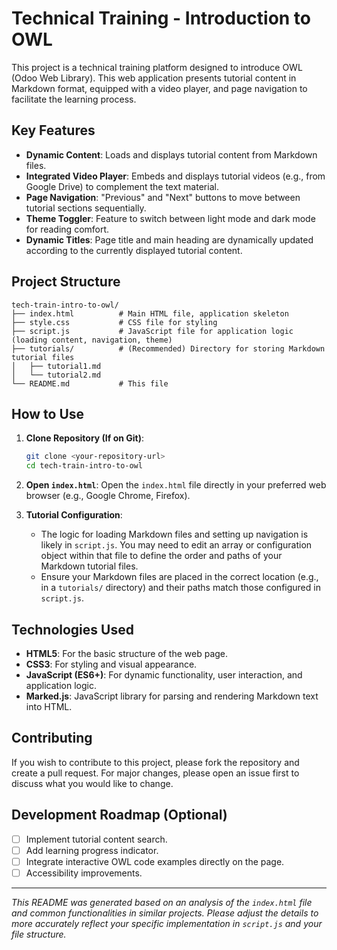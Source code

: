 # Technical Training - Introduction to OWL

This project is a technical training platform designed to introduce OWL (Odoo Web Library). This web application presents tutorial content in Markdown format, equipped with a video player, and page navigation to facilitate the learning process.

## Key Features

*   **Dynamic Content**: Loads and displays tutorial content from Markdown files.
*   **Integrated Video Player**: Embeds and displays tutorial videos (e.g., from Google Drive) to complement the text material.
*   **Page Navigation**: "Previous" and "Next" buttons to move between tutorial sections sequentially.
*   **Theme Toggler**: Feature to switch between light mode and dark mode for reading comfort.
*   **Dynamic Titles**: Page title and main heading are dynamically updated according to the currently displayed tutorial content.

## Project Structure

```
tech-train-intro-to-owl/
├── index.html          # Main HTML file, application skeleton
├── style.css           # CSS file for styling
├── script.js           # JavaScript file for application logic (loading content, navigation, theme)
├── tutorials/          # (Recommended) Directory for storing Markdown tutorial files
│   ├── tutorial1.md
│   └── tutorial2.md
└── README.md           # This file
```

## How to Use

1.  **Clone Repository (If on Git)**:
    ```bash
    git clone <your-repository-url>
    cd tech-train-intro-to-owl
    ```
2.  **Open `index.html`**:
    Open the `index.html` file directly in your preferred web browser (e.g., Google Chrome, Firefox).

3.  **Tutorial Configuration**:
    *   The logic for loading Markdown files and setting up navigation is likely in `script.js`. You may need to edit an array or configuration object within that file to define the order and paths of your Markdown tutorial files.
    *   Ensure your Markdown files are placed in the correct location (e.g., in a `tutorials/` directory) and their paths match those configured in `script.js`.

## Technologies Used

*   **HTML5**: For the basic structure of the web page.
*   **CSS3**: For styling and visual appearance.
*   **JavaScript (ES6+)**: For dynamic functionality, user interaction, and application logic.
*   **Marked.js**: JavaScript library for parsing and rendering Markdown text into HTML.

## Contributing

If you wish to contribute to this project, please fork the repository and create a pull request. For major changes, please open an issue first to discuss what you would like to change.

## Development Roadmap (Optional)

*   [ ] Implement tutorial content search.
*   [ ] Add learning progress indicator.
*   [ ] Integrate interactive OWL code examples directly on the page.
*   [ ] Accessibility improvements.

---

*This README was generated based on an analysis of the `index.html` file and common functionalities in similar projects. Please adjust the details to more accurately reflect your specific implementation in `script.js` and your file structure.*
